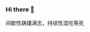 ### Hi there 👋

间歇性踌躇满志，持续性混吃等死

<!--
![](https://github-readme-stats.vercel.app/api?username=yokonsan&show_icons=true&line_height=21&show_icons=true&theme=vue&hide_border=true)
![](https://github-readme-stats.vercel.app/api/top-langs/?username=yokonsan&show_icons=true&layout=compact&theme=vue&hide_border=true&hide=html,css)
-->

<!--
**Blackyukun/Blackyukun** is a ✨ _special_ ✨ repository because its `README.md` (this file) appears on your GitHub profile.

Here are some ideas to get you started:

- 🔭 I’m currently working on ...
- 🌱 I’m currently learning ...
- 👯 I’m looking to collaborate on ...
- 🤔 I’m looking for help with ...
- 💬 Ask me about ...
- 📫 How to reach me: ...
- 😄 Pronouns: ...
- ⚡ Fun fact: ...
-->
